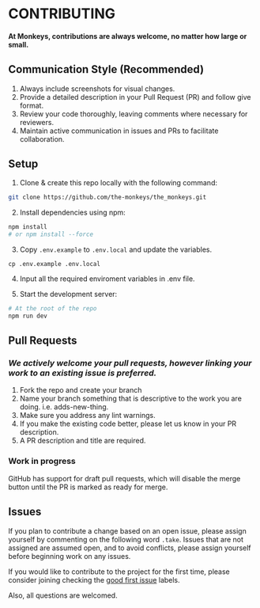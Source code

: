 # CONTRIBUTING

#### At Monkeys, contributions are always welcome, no matter how large or small.

## Communication Style (Recommended)

1. Always include screenshots for visual changes.
2. Provide a detailed description in your Pull Request (PR) and follow give format.
3. Review your code thoroughly, leaving comments where necessary for reviewers.
4. Maintain active communication in issues and PRs to facilitate collaboration.

## Setup

1. Clone & create this repo locally with the following command:

```sh
git clone https://github.com/the-monkeys/the_monkeys.git
```

2. Install dependencies using npm:

```sh
npm install
# or npm install --force
```

3. Copy `.env.example` to `.env.local` and update the variables.

```
cp .env.example .env.local
```

4. Input all the required enviroment variables in .env file.

5. Start the development server:

```sh
# At the root of the repo
npm run dev
```

## Pull Requests

### _We actively welcome your pull requests, however linking your work to an existing issue is preferred._

1. Fork the repo and create your branch
2. Name your branch something that is descriptive to the work you are doing. i.e. adds-new-thing.
3. Make sure you address any lint warnings.
4. If you make the existing code better, please let us know in your PR description.
5. A PR description and title are required.

### Work in progress

GitHub has support for draft pull requests, which will disable the merge button until the PR is marked as ready for merge.

## Issues

If you plan to contribute a change based on an open issue, please assign yourself by commenting on the following word `.take`. Issues that are not assigned are assumed open, and to avoid conflicts, please assign yourself before beginning work on any issues.

If you would like to contribute to the project for the first time, please consider joining checking the [good first issue](https://github.com/the-monkeys/the_monkeys/issues?q=is%3Aopen+is%3Aissue+label%3A%22%F0%9F%99%8B%E2%80%8D%E2%99%82%EF%B8%8F+good+first+issue%22) labels.

Also, all questions are welcomed.
